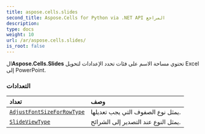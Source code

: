 ```yaml
---
title: aspose.cells.slides
second_title: Aspose.Cells for Python via .NET API المراجع
description:
type: docs
weight: 10
url: /ar/aspose.cells.slides/
is_root: false
---
```

 ال**Aspose.Cells.Slides** تحتوي مساحة الاسم على فئات تحدد الإعدادات لتحويل Excel إلى PowerPoint.

###  التعدادات
| تعداد| وصف|
| :- | :- |
| [`AdjustFontSizeForRowType`](/cells/python-net/ar/aspose.cells.slides/adjustfontsizeforrowtype) | يمثل نوع الصفوف التي يجب تعديلها.|
| [`SlideViewType`](/cells/python-net/ar/aspose.cells.slides/slideviewtype) | يمثل النوع عند التصدير إلى الشرائح.|


